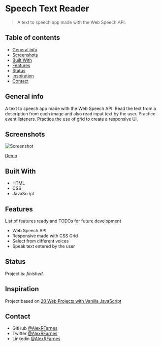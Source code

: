 # Speech Text Reader

> A text to speech app made with the Web Speech API.

## Table of contents

- [General info](#general-info)
- [Screenshots](#screenshots)
- [Built With](#built-with)
- [Features](#features)
- [Status](#status)
- [Inspiration](#inspiration)
- [Contact](#contact)

## General info

A text to speech app made with the Web Speech API. Read the text from a description from each image and also read input text by the user. Practice event listeners. Practice the use of grid to create a responsive UI.

## Screenshots

![Screenshot]()

[Demo]()

## Built With

- HTML
- CSS
- JavaScript

## Features

List of features ready and TODOs for future development

- Web Speech API
- Responsive made with CSS Grid
- Select from different voices
- Speak text entered by the user

## Status

Project is: _finished_.

## Inspiration

Project based on [20 Web Projects with Vanilla JavaScript](https://www.udemy.com/course/web-projects-with-vanilla-javascript/)

## Contact

- GitHub [@AlexRFarnes](https://github.com/AlexRFarnes)
- Twitter [@AlexRFarnes](https://twitter.com/alexrfarnes)
- Linkedin [@AlexRFarnes](https://www.linkedin.com/in/alexrfarnes/)
